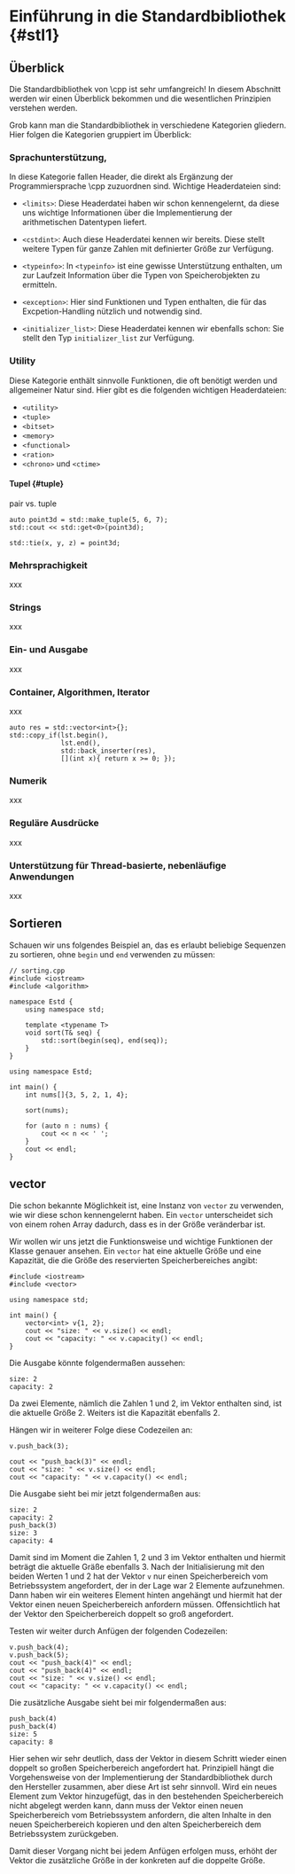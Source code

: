 
# Einführung in die Standardbibliothek {#stl1}

## Überblick

Die Standardbibliothek von \cpp ist sehr umfangreich! In diesem Abschnitt
werden wir einen Überblick bekommen und die wesentlichen Prinzipien verstehen
werden.

Grob kann man die Standardbibliothek in verschiedene Kategorien
gliedern. Hier folgen die Kategorien gruppiert im Überblick:

### Sprachunterstützung,

In diese Kategorie fallen Header, die direkt als Ergänzung der
Programmiersprache \cpp zuzuordnen sind. Wichtige Headerdateien sind:
  
- `<limits>`: Diese Headerdatei haben wir schon kennengelernt, da diese uns
    wichtige Informationen über die Implementierung der arithmetischen
    Datentypen liefert.

- `<cstdint>`: Auch diese Headerdatei kennen wir bereits. Diese stellt
  weitere Typen für ganze Zahlen mit definierter Größe zur Verfügung.

- `<typeinfo>`: In `<typeinfo>` ist eine gewisse Unterstützung enthalten,
  um zur Laufzeit Information über die Typen von Speicherobjekten zu
  ermitteln.

- `<exception>`: Hier sind Funktionen und Typen enthalten, die für das
  Excpetion-Handling nützlich und notwendig sind.

- `<initializer_list>`: Diese Headerdatei kennen wir ebenfalls schon: Sie
  stellt den Typ `initializer_list` zur Verfügung.

### Utility

Diese Kategorie enthält sinnvolle Funktionen, die oft benötigt werden und
allgemeiner Natur sind. Hier gibt es die folgenden wichtigen Headerdateien:

- `<utility>`
- `<tuple>`
- `<bitset>`
- `<memory>`
- `<functional>`
- `<ration>`
- `<chrono>` und `<ctime>`

#### Tupel {#tuple}

pair vs. tuple

~~~{.cpp}
auto point3d = std::make_tuple(5, 6, 7);
std::cout << std::get<0>(point3d);
~~~

~~~{.cpp}
std::tie(x, y, z) = point3d;
~~~

### Mehrsprachigkeit

xxx

### Strings

xxx

### Ein- und Ausgabe

xxx

### Container, Algorithmen, Iterator

xxx

~~~{.cpp}
auto res = std::vector<int>{};
std::copy_if(lst.begin(),
             lst.end(),
             std::back_inserter(res),
             [](int x){ return x >= 0; });
~~~

### Numerik

xxx

### Reguläre Ausdrücke

xxx

### Unterstützung für Thread-basierte, nebenläufige Anwendungen

xxx


## Sortieren

Schauen wir uns folgendes Beispiel an, das es erlaubt beliebige Sequenzen zu
sortieren, ohne `begin` und `end` verwenden zu müssen:

~~~{.cpp}
// sorting.cpp
#include <iostream>
#include <algorithm>

namespace Estd {
    using namespace std;

    template <typename T>
    void sort(T& seq) {
        std::sort(begin(seq), end(seq));
    }
}

using namespace Estd;

int main() {
    int nums[]{3, 5, 2, 1, 4};

    sort(nums);

    for (auto n : nums) {
        cout << n << ' ';
    }
    cout << endl;
}
~~~

## vector

Die schon bekannte Möglichkeit ist, eine Instanz von `vector` zu verwenden, wie
wir diese schon kennengelernt haben. Ein `vector` unterscheidet sich von einem
rohen Array dadurch, dass es in der Größe veränderbar ist.

Wir wollen wir uns jetzt die Funktionsweise und wichtige Funktionen der Klasse
genauer ansehen. Ein `vector` hat eine aktuelle Größe und eine
Kapazität, die die Größe des reservierten Speicherbereiches angibt:

~~~{.cpp}
#include <iostream>
#include <vector>

using namespace std;

int main() {
    vector<int> v{1, 2};
    cout << "size: " << v.size() << endl;
    cout << "capacity: " << v.capacity() << endl;
}
~~~

Die Ausgabe könnte folgendermaßen aussehen:

~~~{.sh}
size: 2
capacity: 2
~~~

Da zwei Elemente, nämlich die Zahlen 1 und 2, im Vektor enthalten sind, ist die
aktuelle Größe 2. Weiters ist die Kapazität ebenfalls 2.

Hängen wir in weiterer Folge diese Codezeilen an:

~~~{.cpp}
v.push_back(3);

cout << "push_back(3)" << endl;
cout << "size: " << v.size() << endl;
cout << "capacity: " << v.capacity() << endl;
~~~

Die Ausgabe sieht bei mir jetzt folgendermaßen aus:

~~~{.sh}
size: 2
capacity: 2
push_back(3)
size: 3
capacity: 4
~~~

Damit sind im Moment die Zahlen 1, 2 und 3 im Vektor enthalten und hiermit
beträgt die aktuelle Gräße ebenfalls 3. Nach der Initialisierung mit den beiden
Werten 1 und 2 hat der Vektor `v` nur einen Speicherbereich vom Betriebssystem
angefordert, der in der Lage war 2 Elemente aufzunehmen. Dann haben wir ein
weiteres Element hinten angehängt und hiermit hat der Vektor einen neuen
Speicherbereich anfordern müssen. Offensichtlich hat der Vektor den
Speicherbereich doppelt so groß angefordert.

Testen wir weiter durch Anfügen der folgenden Codezeilen:

~~~{.cpp}
v.push_back(4);
v.push_back(5);
cout << "push_back(4)" << endl;
cout << "push_back(4)" << endl;
cout << "size: " << v.size() << endl;
cout << "capacity: " << v.capacity() << endl;
~~~

Die zusätzliche Ausgabe sieht bei mir folgendermaßen aus:

~~~{.sh}
push_back(4)
push_back(4)
size: 5
capacity: 8
~~~

Hier sehen wir sehr deutlich, dass der Vektor in diesem Schritt wieder einen
doppelt so großen Speicherbereich angefordert hat. Prinzipiell hängt die
Vorgehensweise von der Implementierung der Standardbibliothek durch den
Hersteller zusammen, aber diese Art ist sehr sinnvoll. Wird ein neues Element
zum Vektor hinzugefügt, das in den bestehenden Speicherbereich nicht abgelegt
werden kann, dann muss der Vektor einen neuen Speicherbereich vom
Betriebssystem anfordern, die alten Inhalte in den neuen Speicherbereich
kopieren und den alten Speicherbereich dem Betriebssystem zurückgeben.

Damit dieser Vorgang nicht bei jedem Anfügen erfolgen muss, erhöht der Vektor
die zusätzliche Größe in der konkreten auf die doppelte Größe.
